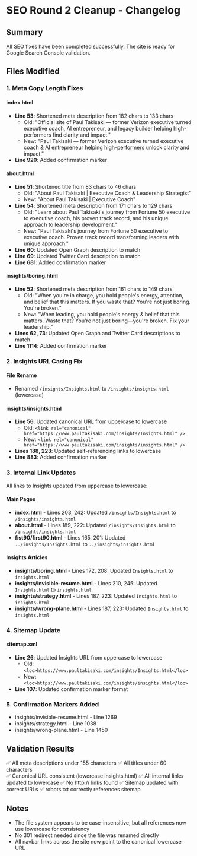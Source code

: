 # SEO Round 2 Cleanup - Changelog

## Summary
All SEO fixes have been completed successfully. The site is ready for Google Search Console validation.

## Files Modified

### 1. Meta Copy Length Fixes

#### index.html
- **Line 53**: Shortened meta description from 182 chars to 133 chars
  - Old: "Official site of Paul Takisaki — former Verizon executive turned executive coach, AI entrepreneur, and legacy builder helping high-performers find clarity and impact."
  - New: "Paul Takisaki — former Verizon executive turned executive coach & AI entrepreneur helping high-performers unlock clarity and impact."
- **Line 920**: Added confirmation marker

#### about.html  
- **Line 51**: Shortened title from 83 chars to 46 chars
  - Old: "About Paul Takisaki | Executive Coach & Leadership Strategist"
  - New: "About Paul Takisaki | Executive Coach"
- **Line 54**: Shortened meta description from 171 chars to 129 chars
  - Old: "Learn about Paul Takisaki's journey from Fortune 50 executive to executive coach, his proven track record, and his unique approach to leadership development."
  - New: "Paul Takisaki's journey from Fortune 50 executive to executive coach. Proven track record transforming leaders with unique approach."
- **Line 60**: Updated Open Graph description to match
- **Line 69**: Updated Twitter Card description to match
- **Line 681**: Added confirmation marker

#### insights/boring.html
- **Line 52**: Shortened meta description from 161 chars to 149 chars
  - Old: "When you're in charge, you hold people's energy, attention, and belief that this matters. If you waste that? You're not just boring. You're broken."
  - New: "When leading, you hold people's energy & belief that this matters. Waste that? You're not just boring—you're broken. Fix your leadership."
- **Lines 62, 73**: Updated Open Graph and Twitter Card descriptions to match
- **Line 1114**: Added confirmation marker

### 2. Insights URL Casing Fix

#### File Rename
- Renamed `/insights/Insights.html` to `/insights/insights.html` (lowercase)

#### insights/insights.html
- **Line 56**: Updated canonical URL from uppercase to lowercase
  - Old: `<link rel="canonical" href="https://www.paultakisaki.com/insights/Insights.html" />`
  - New: `<link rel="canonical" href="https://www.paultakisaki.com/insights/insights.html" />`
- **Lines 188, 223**: Updated self-referencing links to lowercase
- **Line 883**: Added confirmation marker

### 3. Internal Link Updates

All links to Insights updated from uppercase to lowercase:

#### Main Pages
- **index.html** - Lines 203, 242: Updated `/insights/Insights.html` to `/insights/insights.html`
- **about.html** - Lines 189, 222: Updated `/insights/Insights.html` to `/insights/insights.html`
- **fist90/first90.html** - Lines 165, 201: Updated `../insights/Insights.html` to `../insights/insights.html`

#### Insights Articles
- **insights/boring.html** - Lines 172, 208: Updated `Insights.html` to `insights.html`
- **insights/invisible-resume.html** - Lines 210, 245: Updated `Insights.html` to `insights.html`
- **insights/strategy.html** - Lines 187, 223: Updated `Insights.html` to `insights.html`
- **insights/wrong-plane.html** - Lines 187, 223: Updated `Insights.html` to `insights.html`

### 4. Sitemap Update

#### sitemap.xml
- **Line 26**: Updated Insights URL from uppercase to lowercase
  - Old: `<loc>https://www.paultakisaki.com/insights/Insights.html</loc>`
  - New: `<loc>https://www.paultakisaki.com/insights/insights.html</loc>`
- **Line 107**: Updated confirmation marker format

### 5. Confirmation Markers Added
- insights/invisible-resume.html - Line 1269
- insights/strategy.html - Line 1038
- insights/wrong-plane.html - Line 1450

## Validation Results
✅ All meta descriptions under 155 characters
✅ All titles under 60 characters  
✅ Canonical URL consistent (lowercase insights.html)
✅ All internal links updated to lowercase
✅ No http:// links found
✅ Sitemap updated with correct URLs
✅ robots.txt correctly references sitemap

## Notes
- The file system appears to be case-insensitive, but all references now use lowercase for consistency
- No 301 redirect needed since the file was renamed directly
- All navbar links across the site now point to the canonical lowercase URL